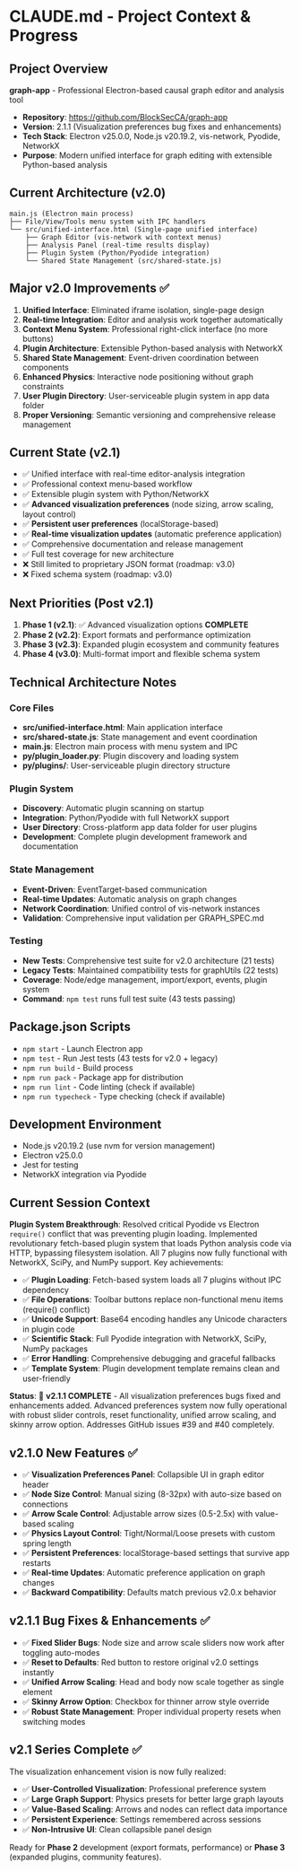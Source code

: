 # CLAUDE.md - Project Context & Progress

## Project Overview
**graph-app** - Professional Electron-based causal graph editor and analysis tool
- **Repository**: https://github.com/BlockSecCA/graph-app
- **Version**: 2.1.1 (Visualization preferences bug fixes and enhancements)
- **Tech Stack**: Electron v25.0.0, Node.js v20.19.2, vis-network, Pyodide, NetworkX
- **Purpose**: Modern unified interface for graph editing with extensible Python-based analysis

## Current Architecture (v2.0)
```
main.js (Electron main process)
├── File/View/Tools menu system with IPC handlers
└── src/unified-interface.html (Single-page unified interface)
    ├── Graph Editor (vis-network with context menus)
    ├── Analysis Panel (real-time results display)
    ├── Plugin System (Python/Pyodide integration)
    └── Shared State Management (src/shared-state.js)
```

## Major v2.0 Improvements ✅
1. **Unified Interface**: Eliminated iframe isolation, single-page design
2. **Real-time Integration**: Editor and analysis work together automatically  
3. **Context Menu System**: Professional right-click interface (no more buttons)
4. **Plugin Architecture**: Extensible Python-based analysis with NetworkX
5. **Shared State Management**: Event-driven coordination between components
6. **Enhanced Physics**: Interactive node positioning without graph constraints
7. **User Plugin Directory**: User-serviceable plugin system in app data folder
8. **Proper Versioning**: Semantic versioning and comprehensive release management

## Current State (v2.1)
- ✅ Unified interface with real-time editor-analysis integration
- ✅ Professional context menu-based workflow
- ✅ Extensible plugin system with Python/NetworkX
- ✅ **Advanced visualization preferences** (node sizing, arrow scaling, layout control)
- ✅ **Persistent user preferences** (localStorage-based)
- ✅ **Real-time visualization updates** (automatic preference application)
- ✅ Comprehensive documentation and release management
- ✅ Full test coverage for new architecture
- ❌ Still limited to proprietary JSON format (roadmap: v3.0)
- ❌ Fixed schema system (roadmap: v3.0)

## Next Priorities (Post v2.1)
1. **Phase 1 (v2.1)**: ✅ Advanced visualization options **COMPLETE**
2. **Phase 2 (v2.2)**: Export formats and performance optimization
3. **Phase 3 (v2.3)**: Expanded plugin ecosystem and community features
4. **Phase 4 (v3.0)**: Multi-format import and flexible schema system

## Technical Architecture Notes

### Core Files
- **src/unified-interface.html**: Main application interface
- **src/shared-state.js**: State management and event coordination
- **main.js**: Electron main process with menu system and IPC
- **py/plugin_loader.py**: Plugin discovery and loading system
- **py/plugins/**: User-serviceable plugin directory structure

### Plugin System
- **Discovery**: Automatic plugin scanning on startup
- **Integration**: Python/Pyodide with full NetworkX support
- **User Directory**: Cross-platform app data folder for user plugins
- **Development**: Complete plugin development framework and documentation

### State Management
- **Event-Driven**: EventTarget-based communication
- **Real-time Updates**: Automatic analysis on graph changes
- **Network Coordination**: Unified control of vis-network instances
- **Validation**: Comprehensive input validation per GRAPH_SPEC.md

### Testing
- **New Tests**: Comprehensive test suite for v2.0 architecture (21 tests)
- **Legacy Tests**: Maintained compatibility tests for graphUtils (22 tests)
- **Coverage**: Node/edge management, import/export, events, plugin system
- **Command**: `npm test` runs full test suite (43 tests passing)

## Package.json Scripts
- `npm start` - Launch Electron app
- `npm test` - Run Jest tests (43 tests for v2.0 + legacy)
- `npm run build` - Build process
- `npm run pack` - Package app for distribution
- `npm run lint` - Code linting (check if available)
- `npm run typecheck` - Type checking (check if available)

## Development Environment
- Node.js v20.19.2 (use nvm for version management)
- Electron v25.0.0
- Jest for testing
- NetworkX integration via Pyodide

## Current Session Context
**Plugin System Breakthrough**: Resolved critical Pyodide vs Electron `require()` conflict that was preventing plugin loading. Implemented revolutionary fetch-based plugin system that loads Python analysis code via HTTP, bypassing filesystem isolation. All 7 plugins now fully functional with NetworkX, SciPy, and NumPy support. Key achievements:

- ✅ **Plugin Loading**: Fetch-based system loads all 7 plugins without IPC dependency
- ✅ **File Operations**: Toolbar buttons replace non-functional menu items (require() conflict)
- ✅ **Unicode Support**: Base64 encoding handles any Unicode characters in plugin code
- ✅ **Scientific Stack**: Full Pyodide integration with NetworkX, SciPy, NumPy packages
- ✅ **Error Handling**: Comprehensive debugging and graceful fallbacks
- ✅ **Template System**: Plugin development template remains clean and user-friendly

**Status**: 🎉 **v2.1.1 COMPLETE** - All visualization preferences bugs fixed and enhancements added. Advanced preferences system now fully operational with robust slider controls, reset functionality, unified arrow scaling, and skinny arrow option. Addresses GitHub issues #39 and #40 completely.

## v2.1.0 New Features ✅
- ✅ **Visualization Preferences Panel**: Collapsible UI in graph editor header
- ✅ **Node Size Control**: Manual sizing (8-32px) with auto-size based on connections
- ✅ **Arrow Scale Control**: Adjustable arrow sizes (0.5-2.5x) with value-based scaling
- ✅ **Physics Layout Control**: Tight/Normal/Loose presets with custom spring length
- ✅ **Persistent Preferences**: localStorage-based settings that survive app restarts
- ✅ **Real-time Updates**: Automatic preference application on graph changes
- ✅ **Backward Compatibility**: Defaults match previous v2.0.x behavior

## v2.1.1 Bug Fixes & Enhancements ✅
- ✅ **Fixed Slider Bugs**: Node size and arrow scale sliders now work after toggling auto-modes
- ✅ **Reset to Defaults**: Red button to restore original v2.0 settings instantly
- ✅ **Unified Arrow Scaling**: Head and body now scale together as single element
- ✅ **Skinny Arrow Option**: Checkbox for thinner arrow style override
- ✅ **Robust State Management**: Proper individual property resets when switching modes

## v2.1 Series Complete ✅
The visualization enhancement vision is now fully realized:
- ✅ **User-Controlled Visualization**: Professional preference system
- ✅ **Large Graph Support**: Physics presets for better large graph layouts
- ✅ **Value-Based Scaling**: Arrows and nodes can reflect data importance
- ✅ **Persistent Experience**: Settings remembered across sessions
- ✅ **Non-Intrusive UI**: Clean collapsible panel design

Ready for **Phase 2** development (export formats, performance) or **Phase 3** (expanded plugins, community features).